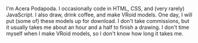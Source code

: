 I'm Acera Podapoda. I occasionally code in HTML, CSS, and (very rarely) JavaScript.
I also draw, drink coffee, and make VRoid models. One day, I will put (some of) these models up for download.
I don't take commissions, but it usually takes me about an hour and a half to finish a drawing. I don't time myself when I make VRoid models, so I don't know how long it takes me.
